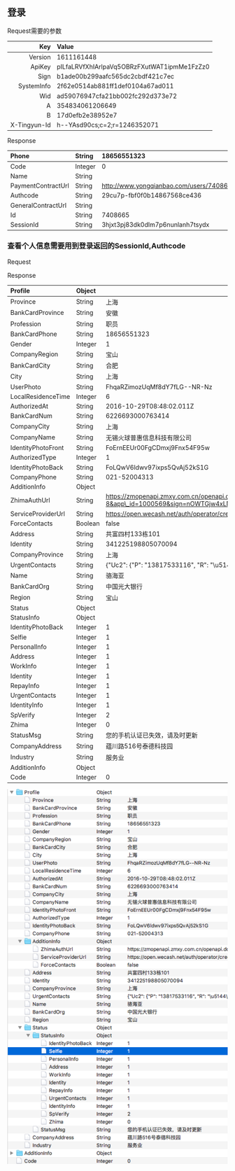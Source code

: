 ## 登录

Request需要的参数

| Key | Value |
| ---: | :--- |
| Version | 1611161448 |
| ApiKey | pILfaLRVfXhIArlpaVq5OBRzFXutWAT1ipmMe1FzZz0 |
| Sign | b1ade00b299aafc565dc2cbdf421c7ec |
| SystemInfo | 2f62e0514ab881ff1def0104a67ad011 |
| Wid | ad59076947cfa21bb002fc292d373e72 |
| A | 354834061206649 |
| B | 17d0efb2e38952e7 |
| X-Tingyun-Id | h--YAsd90cs;c=2;r=1246352071 |

Response

| Phone | String | 18656551323 |
| :--- | :--- | :--- |
| Code | Integer | 0 |
| Name | String |  |
| PaymentContractUrl | String | http://www.yongqianbao.com/users/7408665/contracts/payment |
| Authcode | String | 29cu7p-fbf0f0b14867568ce436 |
| GeneralContractUrl | String |  |
| Id | String | 7408665 |
| SessionId | String | 3hjxt3pj83dk0dlm7p6nunlanh7tsydx |

###  查看个人信息需要用到登录返回的SessionId,Authcode

Request

 Response

| Profile | Object |  |
| :--- | :--- | :--- |
| Province | String | 上海 |
| BankCardProvince | String | 安徽 |
| Profession | String | 职员 |
| BankCardPhone | String | 18656551323 |
| Gender | Integer | 1 |
| CompanyRegion | String | 宝山 |
| BankCardCity | String | 合肥 |
| City | String | 上海 |
| UserPhoto | String | FhqaRZimozUqMf8dY7fLG--NR-Nz |
| LocalResidenceTime | Integer | 6 |
| AuthorizedAt | String | 2016-10-29T08:48:02.011Z |
| BankCardNum | String | 6226693000763414 |
| CompanyCity | String | 上海 |
| CompanyName | String | 无锡火球普惠信息科技有限公司 |
| IdentityPhotoFront | String | FoErnEEUr00FgCDmxj9Fnx54F95w |
| AuthorizedType | Integer | 1 |
| IdentityPhotoBack | String | FoLQwV6ldwv97ixps5QvAj52kS1G |
| CompanyPhone | String | 021-52004313 |
| AdditionInfo | Object |  |
| ZhimaAuthUrl | String | https://zmopenapi.zmxy.com.cn/openapi.do?charset=UTF-8&app\_id=1000569&sign=nOWTGjw4xLNpifOKdR7FG2%2BHCy26tyWG0VLd6aLrvVhFygj7gu6VmVN%2F0STfs8E4npUJa4%2Blu2SGNy9nWj1OHtyyuwy3bqs88n50jbEcJhl7oWkTTu1gv9Y%2FpG%2BZkW%2FoKL7zOd6%2FKzT4XadhiqWevOg3vGgrjkKS%2FJYgEe1txEg%3D&version=1.0¶ms=gj2lYTnSbXKeYzlcqeBh%2FS2tlV6HAxnwYOJJRyn3D%2FNj5Og5yPaak5fR2B%2BhKUxqCgX2bQdD0oiDDh7X6AiwDGCRTB6bwFWj7V%2B98wIYiks%2Frcs%2BAjuYN5TEE7p3Z43jFoc3eLb7IiLZLiA%2F6o68pUa7cSDJ8pfbtAhgxTT9OzhWb6oe3wq9Zd6d0t3INNVkQkCjUDO5tREcIDusgrwq0eU8nPUQuUPKSd0xsknAPb%2BfI8%2BgioFLupajkpQ8qjPF6sAeL0B8%2FKfob%2BaTKwa4F2WoHgUCZQZEkLpE97W4wMzo3IG1ZZ9mf7K%2Ft3w9zMzldFwe8tSWy2DW85w14OMCCmW0nqrevYArTk08%2FdlLEplbytl56c%2BfzLdAe2QS%2F0A%2BQbO02v3EIMK2VxQVP%2FRmxRAcNfo1w0bcvvmzUWJ6laCdmc4k4WOKlPmEryjvXKIYpeP1k%2BlOEnPzyX64gvKrLj0NJhEn3Ah2YD1Tp8lY0wcWqqU2ewNU3zKGzzalSoJY&method=zhima.auth.info.authorize&channel=app |
| ServiceProviderUrl | String | https://open.wecash.net/auth/operator/credit\_operator.html?redirect=1&source=27505&returnUrl=http%3A%2F%2Fwww.yongqianbao.com%2Frules%2Fvendor%2Fwecash%2Fservice\_provider\_success&operatorAuthSuc=http%3A%2F%2Fwww.yongqianbao.com%2Frules%2Fvendor%2Fwecash%2Fservice\_provider\_success&custId=3249135&channel=adr |
| ForceContacts | Boolean | false |
| Address | String | 共富四村133栋101 |
| Identity | String | 341225198805070094 |
| CompanyProvince | String | 上海 |
| UrgentContacts | String | {"Uc2": {"P": "13817533116", "R": "\u5144\u5f1f", "N": "\u9f9a\u4e91\u8def"}, "Uc1": {"P": "18726769270", "R": "\u914d\u5076", "N": "\u8d85\u7537"}} |
| Name | String | 骆海亚 |
| BankCardOrg | String | 中国光大银行 |
| Region | String | 宝山 |
| Status | Object |  |
| StatusInfo | Object |  |
| IdentityPhotoBack | Integer | 1 |
| Selfie | Integer | 1 |
| PersonalInfo | Integer | 1 |
| Address | Integer | 1 |
| WorkInfo | Integer | 1 |
| Identity | Integer | 1 |
| RepayInfo | Integer | 1 |
| UrgentContacts | Integer | 1 |
| IdentityInfo | Integer | 1 |
| SpVerify | Integer | 2 |
| Zhima | Integer | 0 |
| StatusMsg | String | 您的手机认证已失效，请及时更新 |
| CompanyAddress | String | 蕴川路516号泰德科技园 |
| Industry | String | 服务业 |
| AdditionInfo | Object |  |
| Code | Integer | 0 |

 ![](/assets/import11.png)

